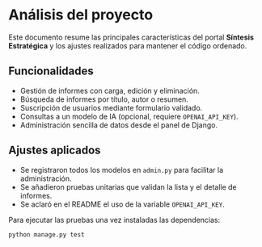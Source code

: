 # Análisis del proyecto

Este documento resume las principales características del portal **Síntesis Estratégica** y los ajustes realizados para mantener el código ordenado.

## Funcionalidades

- Gestión de informes con carga, edición y eliminación.
- Búsqueda de informes por título, autor o resumen.
- Suscripción de usuarios mediante formulario validado.
- Consultas a un modelo de IA (opcional, requiere `OPENAI_API_KEY`).
- Administración sencilla de datos desde el panel de Django.

## Ajustes aplicados

- Se registraron todos los modelos en `admin.py` para facilitar la administración.
- Se añadieron pruebas unitarias que validan la lista y el detalle de informes.
- Se aclaró en el README el uso de la variable `OPENAI_API_KEY`.

Para ejecutar las pruebas una vez instaladas las dependencias:

```bash
python manage.py test
```
